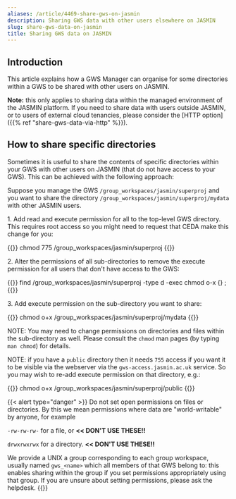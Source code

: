 ```yaml
---
aliases: /article/4469-share-gws-on-jasmin
description: Sharing GWS data with other users elsewhere on JASMIN
slug: share-gws-data-on-jasmin
title: Sharing GWS data on JASMIN
---
```


## Introduction

This article explains how a GWS Manager can organise for some directories within a GWS to be shared with other users on JASMIN.

**Note:** this only applies to sharing data within the managed environment of the JASMIN platform.
If you need to share data with users outside JASMIN, or to users of external cloud tenancies, please consider
the [HTTP option]({{% ref "share-gws-data-via-http" %}}).

## How to share specific directories

Sometimes it is useful to share the contents of specific directories within
your GWS with other users on JASMIN (that do not have access to your GWS).
This can be achieved with the following approach:

Suppose you manage the GWS `/group_workspaces/jasmin/superproj` and you want
to share the directory `/group_workspaces/jasmin/superproj/mydata` with other
JASMIN users.

1\. Add read and execute permission for all to the top-level GWS directory.
This requires root access so you might need to request that CEDA make this
change for you:

{{<command>}}
chmod 775 /group_workspaces/jasmin/superproj
{{</command>}}

2\. Alter the permissions of all sub-directories to remove the execute
permission for all users that don't have access to the GWS:

{{<command>}}
find /group_workspaces/jasmin/superproj -type d -exec chmod o-x {} \;
{{</command>}}

3\. Add execute permission on the sub-directory you want to share:

{{<command>}}
chmod o+x /group_workspaces/jasmin/superproj/mydata
{{</command>}}

NOTE: You may need to change permissions on directories and files within the
sub-directory as well. Please consult the `chmod` man pages (by typing `man
chmod`) for details.

NOTE: if you have a `public` directory then it needs `755` access if you want it
to be visible via the webserver via the `gws-access.jasmin.ac.uk` service. So
you may wish to re-add execute permission on that directory, e.g.:

{{<command>}}
chmod o+x /group_workspaces/jasmin/superproj/public
{{</command>}}

{{< alert type="danger" >}}
Do not set open permissions on files or directories.
By this we mean permissions where data are "world-writable" by anyone, for example

`-rw-rw-rw-` for a file, or **<< DON'T USE THESE!!**

`drwxrwxrwx` for a directory. **<< DON'T USE THESE!!**

We provide a UNIX a group corresponding to each group workspace, usually named `gws_<name>` which all members of that GWS belong to: this enables sharing within the group if you set permissions appropriately using that group. If you are unsure about setting permissions, please ask the helpdesk.
{{</alert>}}

